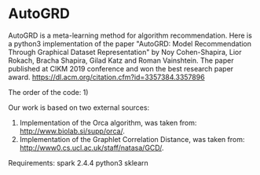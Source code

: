 # AutoGRD
AutoGRD is a meta-learning method for algorithm recommendation.
Here is a python3 implementation of the paper "AutoGRD: Model Recommendation Through Graphical Dataset Representation" by Noy Cohen-Shapira, Lior Rokach, Bracha Shapira, Gilad Katz and Roman Vainshtein. 
The paper published at CIKM 2019 conference and won the best research paper award.
https://dl.acm.org/citation.cfm?id=3357384.3357896

The order of the code:
  1) 


Our work is based on two external sources:
  1) Implementation of the Orca algorithm, was taken from: http://www.biolab.si/supp/orca/.
  2) Implementation of the Graphlet Correlation Distance, was taken from: http://www0.cs.ucl.ac.uk/staff/natasa/GCD/.



Requirements:
spark 2.4.4
python3
sklearn
